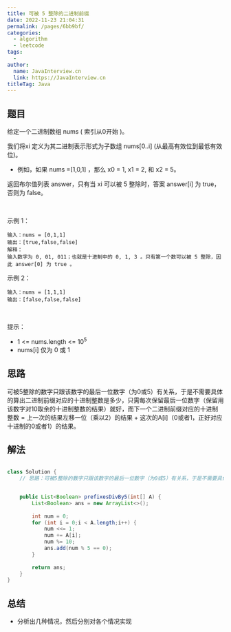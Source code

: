 ```yaml
---
title: 可被 5 整除的二进制前缀
date: 2022-11-23 21:04:31
permalink: /pages/6bb9bf/
categories:
  - algorithm
  - leetcode
tags:
  - 
author: 
  name: JavaInterview.cn
  link: https://JavaInterview.cn
titleTag: Java
---
```


## 题目

给定一个二进制数组 nums ( 索引从0开始 )。

我们将xi 定义为其二进制表示形式为子数组 nums[0..i] (从最高有效位到最低有效位)。

- 例如，如果 nums =[1,0,1] ，那么 x0 = 1, x1 = 2, 和 x2 = 5。

返回布尔值列表 answer，只有当 xi 可以被 5 整除时，答案 answer[i] 为 true，否则为 false。

 

示例 1：

    输入：nums = [0,1,1]
    输出：[true,false,false]
    解释：
    输入数字为 0, 01, 011；也就是十进制中的 0, 1, 3 。只有第一个数可以被 5 整除，因此 answer[0] 为 true 。
示例 2：

    输入：nums = [1,1,1]
    输出：[false,false,false]
 

提示：

- 1 <= nums.length <= 10<sup>5</sup> 
- nums[i] 仅为 0 或 1



## 思路

可被5整除的数字只跟该数字的最后一位数字（为0或5）有关系，于是不需要具体的算出二进制前缀对应的十进制整数是多少，只需每次保留最后一位数字（保留用该数字对10取余的十进制整数的结果）就好，而下一个二进制前缀对应的十进制整数 = 上一次的结果左移一位（乘以2）的结果 + 这次的A[i]（0或者1，正好对应十进制的0或者1）的结果。

## 解法
```java

class Solution {
    // 思路：可被5整除的数字只跟该数字的最后一位数字（为0或5）有关系，于是不需要具体的算出二进制前缀对应的十进制整数是多少，只需每次保留最后一位数字（保留用该数字对10取余的十进制整数的结果）就好，而下一个二进制前缀对应的十进制整数 = 上一次的结果左移一位（乘以2）的结果 + 这次的A[i]（0或者1，正好对应十进制的0或者1）的结果。


    public List<Boolean> prefixesDivBy5(int[] A) {
        List<Boolean> ans = new ArrayList<>();
        
        int num = 0;
        for (int i = 0;i < A.length;i++) {
            num <<= 1;
            num += A[i];
            num %= 10;
            ans.add(num % 5 == 0);
        }
        
        return ans;
    }
}
```

## 总结

- 分析出几种情况，然后分别对各个情况实现 
